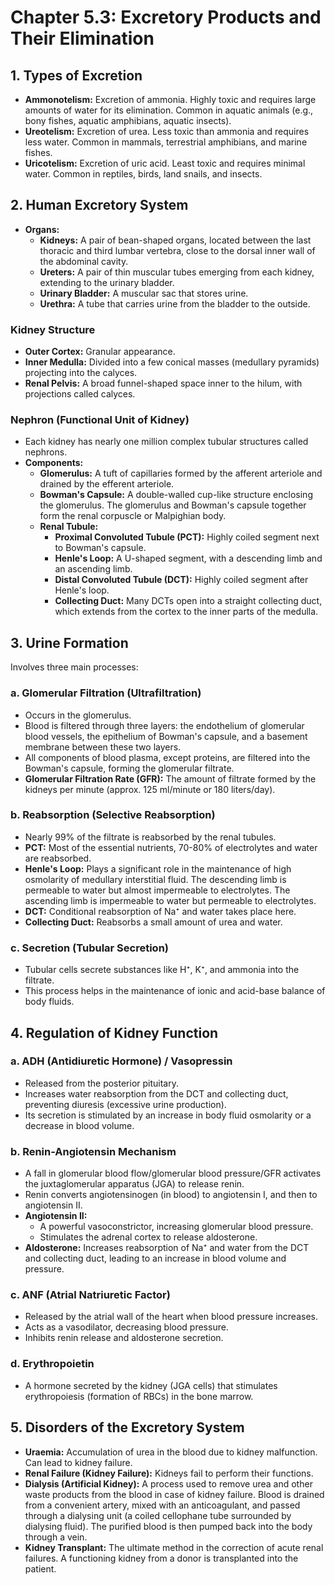 # Chapter 5.3: Excretory Products and Their Elimination

## 1. Types of Excretion
- **Ammonotelism:** Excretion of ammonia. Highly toxic and requires large amounts of water for its elimination. Common in aquatic animals (e.g., bony fishes, aquatic amphibians, aquatic insects).
- **Ureotelism:** Excretion of urea. Less toxic than ammonia and requires less water. Common in mammals, terrestrial amphibians, and marine fishes.
- **Uricotelism:** Excretion of uric acid. Least toxic and requires minimal water. Common in reptiles, birds, land snails, and insects.

## 2. Human Excretory System
- **Organs:**
    - **Kidneys:** A pair of bean-shaped organs, located between the last thoracic and third lumbar vertebra, close to the dorsal inner wall of the abdominal cavity.
    - **Ureters:** A pair of thin muscular tubes emerging from each kidney, extending to the urinary bladder.
    - **Urinary Bladder:** A muscular sac that stores urine.
    - **Urethra:** A tube that carries urine from the bladder to the outside.

### Kidney Structure
- **Outer Cortex:** Granular appearance.
- **Inner Medulla:** Divided into a few conical masses (medullary pyramids) projecting into the calyces.
- **Renal Pelvis:** A broad funnel-shaped space inner to the hilum, with projections called calyces.

### Nephron (Functional Unit of Kidney)
- Each kidney has nearly one million complex tubular structures called nephrons.
- **Components:**
    - **Glomerulus:** A tuft of capillaries formed by the afferent arteriole and drained by the efferent arteriole.
    - **Bowman's Capsule:** A double-walled cup-like structure enclosing the glomerulus. The glomerulus and Bowman's capsule together form the renal corpuscle or Malpighian body.
    - **Renal Tubule:**
        - **Proximal Convoluted Tubule (PCT):** Highly coiled segment next to Bowman's capsule.
        - **Henle's Loop:** A U-shaped segment, with a descending limb and an ascending limb.
        - **Distal Convoluted Tubule (DCT):** Highly coiled segment after Henle's loop.
        - **Collecting Duct:** Many DCTs open into a straight collecting duct, which extends from the cortex to the inner parts of the medulla.

## 3. Urine Formation
Involves three main processes:

### a. Glomerular Filtration (Ultrafiltration)
- Occurs in the glomerulus.
- Blood is filtered through three layers: the endothelium of glomerular blood vessels, the epithelium of Bowman's capsule, and a basement membrane between these two layers.
- All components of blood plasma, except proteins, are filtered into the Bowman's capsule, forming the glomerular filtrate.
- **Glomerular Filtration Rate (GFR):** The amount of filtrate formed by the kidneys per minute (approx. 125 ml/minute or 180 liters/day).

### b. Reabsorption (Selective Reabsorption)
- Nearly 99% of the filtrate is reabsorbed by the renal tubules.
- **PCT:** Most of the essential nutrients, 70-80% of electrolytes and water are reabsorbed.
- **Henle's Loop:** Plays a significant role in the maintenance of high osmolarity of medullary interstitial fluid. The descending limb is permeable to water but almost impermeable to electrolytes. The ascending limb is impermeable to water but permeable to electrolytes.
- **DCT:** Conditional reabsorption of Na⁺ and water takes place here.
- **Collecting Duct:** Reabsorbs a small amount of urea and water.

### c. Secretion (Tubular Secretion)
- Tubular cells secrete substances like H⁺, K⁺, and ammonia into the filtrate.
- This process helps in the maintenance of ionic and acid-base balance of body fluids.

## 4. Regulation of Kidney Function

### a. ADH (Antidiuretic Hormone) / Vasopressin
- Released from the posterior pituitary.
- Increases water reabsorption from the DCT and collecting duct, preventing diuresis (excessive urine production).
- Its secretion is stimulated by an increase in body fluid osmolarity or a decrease in blood volume.

### b. Renin-Angiotensin Mechanism
- A fall in glomerular blood flow/glomerular blood pressure/GFR activates the juxtaglomerular apparatus (JGA) to release renin.
- Renin converts angiotensinogen (in blood) to angiotensin I, and then to angiotensin II.
- **Angiotensin II:**
    - A powerful vasoconstrictor, increasing glomerular blood pressure.
    - Stimulates the adrenal cortex to release aldosterone.
- **Aldosterone:** Increases reabsorption of Na⁺ and water from the DCT and collecting duct, leading to an increase in blood volume and pressure.

### c. ANF (Atrial Natriuretic Factor)
- Released by the atrial wall of the heart when blood pressure increases.
- Acts as a vasodilator, decreasing blood pressure.
- Inhibits renin release and aldosterone secretion.

### d. Erythropoietin
- A hormone secreted by the kidney (JGA cells) that stimulates erythropoiesis (formation of RBCs) in the bone marrow.

## 5. Disorders of the Excretory System
- **Uraemia:** Accumulation of urea in the blood due to kidney malfunction. Can lead to kidney failure.
- **Renal Failure (Kidney Failure):** Kidneys fail to perform their functions.
- **Dialysis (Artificial Kidney):** A process used to remove urea and other waste products from the blood in case of kidney failure. Blood is drained from a convenient artery, mixed with an anticoagulant, and passed through a dialysing unit (a coiled cellophane tube surrounded by dialysing fluid). The purified blood is then pumped back into the body through a vein.
- **Kidney Transplant:** The ultimate method in the correction of acute renal failures. A functioning kidney from a donor is transplanted into the patient.
